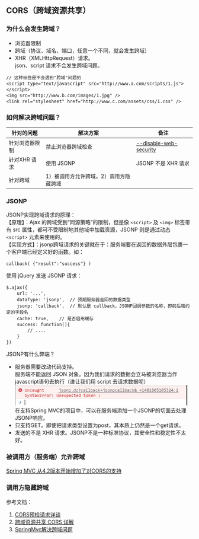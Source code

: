 ## CORS（跨域资源共享） ##

### 为什么会发生跨域？
- 浏览器限制
- 跨域（协议、域名、端口，任意一个不同，就会发生跨域）
- XHR（XMLHttpRequest）请求。  
    json、script 请求不会发生跨域问题。
```
// 这种标签是不会遇到"跨域"问题的
<script type="text/javascript" src="http://www.a.com/scripts/1.js"></script>
<img src="http://www.b.com/images/1.jpg" />
<link rel="stylesheet" href="http://www.c.com/assets/css/1.css" />
```

### 如何解决跨域问题？
| 针对的问题 | 解决方案 | 备注  |
| --------- | ------- | --------- |
| 针对浏览器限制 | 禁止浏览器跨域检查 | [--disable-web-security](https://www.cnblogs.com/zhongxia/p/5416024.html)  |
| 针对XHR 请求 | 使用 JSONP | JSONP 不是 XHR 请求 |
| 针对跨域 | 1）被调用方允许跨域。2）调用方隐藏跨域 | 

### JSONP
JSONP实现跨域请求的原理：  
【原理】：Ajax 的跨域受到“同源策略”的限制，但是像 ```<script>``` 及 ```<img>``` 标签带有 src 属性，都可不受限制地其他域中加载资源，JSONP 则是通过动态 ```<script>``` 元素来使用的。  
【实现方式】：jsonp跨域请求的关键就在于：服务端要在返回的数据外层包裹一个客户端已经定义好的函数。如：
```
callback( {"result":"success"} )
```

使用 jQuery 发送 JSONP 请求：
```
$.ajax({
    url: '...',
    dataType: 'jsonp',  // 预期服务器返回的数据类型
    jsonp: 'callback',  // 默认是 callback，JSONP回调参数的名称，即前后端约定的字段名
    cache: true,    // 是否启用缓存
    success: function(){
        // ....
    }
})
```

JSONP有什么弊端？
- 服务器需要改动代码支持。  
    服务端不能返回 JSON 对象。因为我们请求的数据会立马被浏览器当作javascript语句去执行（谁让我们用 script 去请求数据呢）
    ![JSONP](../images/跨域_JSONP.jpg)
    在支持Spring MVC的项目中，可以在服务端添加一个JSONP的切面去处理JSONP响应。
- 只支持GET。即使把请求类型设置为post，其本质上仍然是一个get请求。
- 发送的不是 XHR 请求。JSONP不是一种标准协议，其安全性和稳定性不太好。

### 被调用方（服务端）允许跨域
[Spring MVC 从4.2版本开始增加了对CORS的支持](https://my.oschina.net/wangnian/blog/689020)


### 调用方隐藏跨域


参考文档：
1. [CORS预检请求详谈](http://www.cnblogs.com/wonyun/p/CORS_preflight.html)
2. [跨域资源共享 CORS 详解](http://www.ruanyifeng.com/blog/2016/04/cors.html)
3. [SpringMvc解决跨域问题](https://my.oschina.net/wangnian/blog/689020)